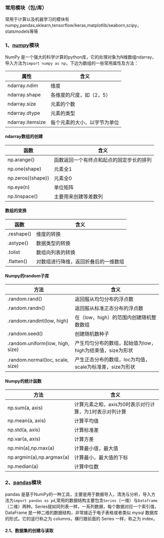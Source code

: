 ### 常用模块（包/库）

常用于计算以及机器学习的模块有numpy,pandas,sklearn,tensorflow/keras,matplotlib/seaborn,scipy，statsmodels等等

### 1、[numpy](<https://numpy.org>)模块

NumPy 是一个强大的科学计算的python库，它的处理对象为N维数组ndarray，导入方法为`import numpy as np`，下边为数组的一些常用属性及方法：

| 属性| 含义|
| ---| ---|
| ndarray.ndim| 维度|
| ndarray.shape| 各维度的尺度，如（2，5）|
| ndarray.size| 元素的个数|
| ndarray.dtype| 元素的类型|
| ndarray.itemsize| 每个元素的大小，以字节为单位|

#### ndarray数组的创建

| 函数| 含义|
| ---| ---|
| np.arange()| 函数返回一个有终点和起点的固定步长的排列|
| np.one(shape)| 元素全1|
| np.zeros((shape))| 元素全0|
| np.eye(n)| 单位矩阵|
| np.linspace()| 主要用来创建等差数列|

#### 数组的变换

| 函数| 含义|
| ---| ---|
| .reshape()| 维度的转换|
| .astype()| 数据类型的转换|
| .tolist| 数组向列表的转换|
| .flatten()| 对数组进行降维，返回折叠后的一维数组|

#### Numpy的random子库

| 方法| 含义|
| --| --|
| .random.rand()| 返回服从均匀分布的浮点数|
| .random.randn()| 返回服从标准正态分布的浮点数|
| .random.randint(low, high)| 在（low，high）的范围内创建随机整数数组|
| .random.seed()| 创建随机数种子|
| .random.uniform(low, high, size)| 产生均匀分布的数组，起始值为low，high为结束值，size为形状|
| .random.normal(loc, scale, size)| 产生正态分布的数组，loc为均值，scale为标准差，size为形状|

#### Numpy的统计函数

| 方法| 含义|
| --| --|
| np.sum(a, axis)| 计算元素之和，axis为0时表示对行计算，为1时表示对列计算|
| np.mean(a, axis)| 计算平均值|
| np.std(a, axis)| 计算标准差|
| np.var(a, axis)| 计算方差|
| np.min(a),np.max(a)| 计算最小值，最大值|
| np.argmin(a),np.argmax(a)| 计算最小，最大值的下标|
| np.median(a)| 计算中位数|

### 2、[pandas](<https://pandas.pydata.org/>)模块

pandas 是基于NumPy的一种工具，主要是用于数据导入，清洗与分析，导入方法为`import pandas as pd`,常用的数据结构主要包含`Series`（一维）与`Dataframe`（二维）两种。Series就如同列表一样，一系列数据，每个数据对应一个索引值，DataFrame 是一种二维的数据结构，非常接近于电子表格或者类似 mysql 数据库的形式。它的竖行称之为 columns，横行跟前面的 Series 一样，称之为 index。

#### 2.1、数据集的创建与读取


